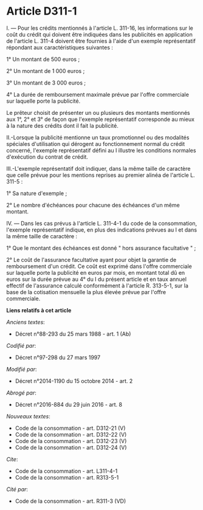 # Article D311-1

I. ― Pour les crédits mentionnés à l'article L. 311-16, les informations sur le coût du crédit qui doivent être indiquées
dans les publicités en application de l'article L. 311-4 doivent être fournies à l'aide d'un exemple représentatif répondant
aux caractéristiques suivantes : 

1° Un montant de 500 euros ; 

2° Un montant de 1 000 euros ; 

3° Un montant de 3 000 euros ; 

4° La durée de remboursement maximale prévue par l'offre commerciale sur laquelle porte la publicité. 

Le prêteur choisit de présenter un ou plusieurs des montants mentionnés aux 1°, 2° et 3° de façon que l'exemple représentatif
corresponde au mieux à la nature des crédits dont il fait la publicité. 

II.-Lorsque la publicité mentionne un taux promotionnel ou des modalités spéciales d'utilisation qui dérogent au
fonctionnement normal du crédit concerné, l'exemple représentatif défini au I illustre les conditions normales d'exécution du
contrat de crédit. 

III.-L'exemple représentatif doit indiquer, dans la même taille de caractère que celle prévue pour les mentions reprises au
premier alinéa de l'article L. 311-5 : 

1° Sa nature d'exemple ; 

2° Le nombre d'échéances pour chacune des échéances d'un même montant. 

IV. ― Dans les cas prévus à l'article L. 311-4-1 du code de la consommation, l'exemple représentatif indique, en plus des
indications prévues au I et dans la même taille de caractère : 

1° Que le montant des échéances est donné " hors assurance facultative " ; 

2° Le coût de l'assurance facultative ayant pour objet la garantie de remboursement d'un crédit. Ce coût est exprimé dans
l'offre commerciale sur laquelle porte la publicité en euros par mois, en montant total dû en euros sur la durée prévue au 4°
du I du présent article et en taux annuel effectif de l'assurance calculé conformément à l'article R. 313-5-1, sur la base de
la cotisation mensuelle la plus élevée prévue par l'offre commerciale.

**Liens relatifs à cet article**

_Anciens textes_:

  - Décret n°88-293 du 25 mars 1988 - art. 1 (Ab)

_Codifié par_:

  - Décret n°97-298 du 27 mars 1997

_Modifié par_:

  - Décret n°2014-1190 du 15 octobre 2014 - art. 2

_Abrogé par_:

  - Décret n°2016-884 du 29 juin 2016 - art. 8

_Nouveaux textes_:

  - Code de la consommation - art. D312-21 (V)
  - Code de la consommation - art. D312-22 (V)
  - Code de la consommation - art. D312-23 (V)
  - Code de la consommation - art. D312-24 (V)

_Cite_:

  - Code de la consommation - art. L311-4-1
  - Code de la consommation - art. R313-5-1

_Cité par_:

  - Code de la consommation - art. R311-3 (VD)
